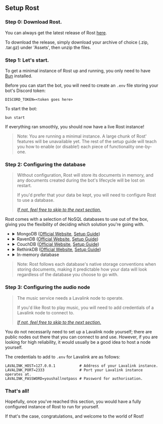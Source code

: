 ## Setup Rost

### Step 0: Download Rost.

You can always get the latest release of Rost [here](https://github.com/LearnRomanian/rost/releases/latest).

To download the release, simply download your archive of choice (.zip, .tar.gz) under 'Assets', then unzip the files.

### Step 1: Let's start.

To get a minimal instance of Rost up and running, you only need to have [Bun](https://bun.sh/docs/installation)
installed.

Before you can start the bot, you will need to create an `.env` file storing your bot's Discord token:

```
DISCORD_TOKEN=<token goes here>
```

To start the bot:

```
bun start
```

If everything ran smoothly, you should now have a live Rost instance!

> Note: You are running a minimal instance. A large chunk of Rost' features will be unavailable yet. The rest of the
> setup guide will teach you how to enable (or disable!) each piece of functionality one-by-one.

### Step 2: Configuring the database

> Without configuration, Rost will store its documents in memory, and any documents created during the bot's lifecycle
> will be lost on restart.
>
> If you'd prefer that your data be kept, you will need to configure Rost to use a database.
>
> [*If not, feel free to skip to the next section.*](#step-3-configuring-a-cache-database)

Rost comes with a selection of NoSQL databases to use out of the box, giving you the flexibility of deciding which
solution you're going with.

- <details>
    <summary>MongoDB (<a href="https://mongodb.com/products/platform/atlas-database">Official Website</a>, <a href="https://mongodb.com/docs/manual/administration/install-community/">Setup Guide</a>)</summary>

  To use MongoDB with Rost, add the following credentials to your `.env` file:

    ```
    DATABASE_SOLUTION=mongodb # Tell Rost to use MongoDB as its database driver.  
    # MONGODB_USERNAME=       # (optional for unsecured instances) Username for authorisation.
    # MONGODB_PASSWORD=       # (optional for unsecured instances) Password for authorisation.
    MONGODB_HOST=127.0.0.1    # Address of your MongoDB instance. 
    MONGODB_PORT=27017        # Port your MongoDB instance is operating at. (MongoDB uses 27017 by default)
    MONGODB_DATABASE=rost     # Name of your database. 
    ```
  </details>
- <details>
    <summary>RavenDB (<a href="https://ravendb.net">Official Website</a>, <a href="https://ravendb.net/docs/article-page/6.0/csharp/start/installation/setup-wizard">Setup Guide</a>)</summary>

  To use RavenDB with Rost, add the following credentials to your `.env` file:

    ```
    DATABASE_SOLUTION=ravendb # Tell Rost to use RavenDB as its database driver. 
    RAVENDB_HOST=127.0.0.1    # Address of your RavenDB instance.
    RAVENDB_PORT=8080         # Port your RavenDB instance is operating at. (RavenDB uses 8080 by default)
    RAVENDB_DATABASE=rost     # Name of your database.
    # RAVENDB_SECURE=         # (optional for unsecured instances) Whether to establish a secure connection.
                              # If true, Rost will attempt to read a `.cert.pfx` file from the root directory.  
    ```
  </details>
- <details>
    <summary>CouchDB (<a href="https://couchdb.apache.org">Official Website</a>, <a href="https://docs.couchdb.org/en/stable/install/index.html">Setup Guide</a>)</summary>

  To use CouchDB with Rost, add the following credentials to your `.env` file:

    ```
    DATABASE_SOLUTION=couchdb # Tell Rost to use CouchDB as its database driver.
    COUCHDB_USERNAME=admin    # Username for authorisation.
    COUCHDB_PASSWORD=password # Password for authorisation.
    COUCHDB_HOST=127.0.0.1    # Address of your CouchDB instance.
    COUCHDB_PORT=5984         # Port your CouchDB instance is operating at. (CouchDB uses 5984 by default)
    COUCHDB_DATABASE=rost     # Name of your database.
    ```
  </details>
- <details>
    <summary>RethinkDB (<a href="https://rethinkdb.com/">Official Website</a>, <a href="https://rethinkdb.com/docs/install/">Setup Guide</a>)</summary>

  To use RethinkDB with Rost, add the following credentials to your `.env` file:

    ```
    DATABASE_SOLUTION=rethinkdb # Tell Rost to use RethinkDB as its database driver.
    # RETHINKDB_USERNAME=       # (optional for unsecured instances) Username for authorisation.
    # RETHINKDB_PASSWORD=       # (optional for unsecured instances) Password for authorisation.
    RETHINKDB_HOST=127.0.0.1    # Address of your RethinkDB instance.
    RETHINKDB_PORT=28015        # Port your RethinkDB instance is operating at. (RethinkDB uses 28015 by default)
    RETHINKDB_DATABASE=rost     # Name of your database.
    ```
  </details>
- <details>
    <summary>In-memory database</summary>

  To tell Rost you're fine with running an in-memory database, add the following record to your `.env` file:

    ```
    DATABASE_SOLUTION=none # Tell Rost to store documents in memory.
    ```

</details>

> Note: Rost follows each database's native storage conventions when storing documents, making it predictable how your
> data will look regardless of the database you choose to go with.

### Step 3: Configuring the audio node

> The music service needs a Lavalink node to operate.
>
> If you'd like Rost to play music, you will need to add credentials of a Lavalink node to connect to.
>
> [*If not, feel free to skip to the next section.*](#step-5-configuring-language-integrations)

You do not necessarily need to set up a Lavalink node yourself; there are public nodes out there that you can connect to
and use. However, if you are looking for high reliability, it would usually be a good idea to host a node yourself.

The credentials to add to `.env` for Lavalink are as follows:

```
LAVALINK_HOST=127.0.0.1           # Address of your Lavalink instance.
LAVALINK_PORT=2333                # Port your Lavalink instance operates at.
LAVALINK_PASSWORD=youshallnotpass # Password for authorisation.
```

### That's all!

Hopefully, once you've reached this section, you would have a fully configured instance of Rost to run for yourself.

If that's the case, congratulations, and welcome to the world of Rost!

